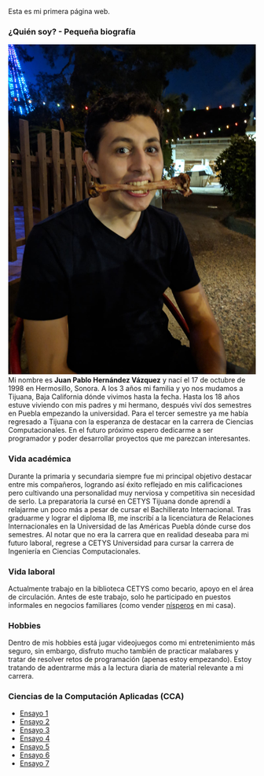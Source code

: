 
Esta es mi primera página web.

### ¿Quién soy? - Pequeña biografía
![useful image](assets/hueso.jpg)
Mi nombre es **Juan Pablo Hernández Vázquez** y nací el 17 de octubre de 1998 en Hermosillo, Sonora. A los 3 años mi familia y yo nos mudamos a Tijuana, Baja California dónde vivimos hasta la fecha. Hasta los 18 años estuve viviendo con mis padres y mi hermano, después viví dos semestres en Puebla empezando la universidad. Para el tercer semestre ya me había regresado a Tijuana con la esperanza de destacar en la carrera de Ciencias Computacionales. En el futuro próximo espero dedicarme a ser programador y poder desarrollar proyectos que me parezcan interesantes. 

### Vida académica
Durante la primaria y secundaria siempre fue mi principal objetivo destacar entre mis compañeros, logrando así éxito reflejado en mis calificaciones pero cultivando una personalidad muy nerviosa y competitiva sin necesidad de serlo. La preparatoria la cursé en CETYS Tijuana donde aprendí a relajarme un poco más a pesar de cursar el Bachillerato Internacional. Tras graduarme y lograr el diploma IB, me inscribí a la licenciatura de Relaciones Internacionales en la Universidad de las Américas Puebla dónde curse dos semestres. Al notar que no era la carrera que en realidad deseaba para mi futuro laboral, regrese a CETYS Universidad para cursar la carrera de Ingeniería en Ciencias Computacionales.

### Vida laboral
Actualmente trabajo en la biblioteca CETYS como becario, apoyo en el área de circulación. Antes de este trabajo, solo he participado en puestos informales en negocios familiares (como vender [nísperos](https://es.wikipedia.org/wiki/Eriobotrya_japonica) en mi casa).

### Hobbies
Dentro de mis hobbies está jugar videojuegos como mi entretenimiento más seguro, sin embargo, disfruto mucho también de practicar malabares y tratar de resolver retos de programación (apenas estoy empezando). Estoy tratando de adentrarme más a la lectura diaria de material relevante a mi carrera.

### Ciencias de la Computación Aplicadas (CCA)
- [Ensayo 1](https://docs.google.com/document/d/1uPTwcGMC48-MD9gbLqAVhqzgAzcKstX6ROAClG6_Vys/edit?usp=sharing)
- [Ensayo 2](https://docs.google.com/document/d/1oEsbObkbcacGxwBKTR3KXn46hEBvymJ1YhZCUInknEY/edit?usp=sharing)
- [Ensayo 3](https://docs.google.com/document/d/1haUwShW6yTw-T1wN5CquHmh0203v-w8hfuyjVqW1RZ8/edit?usp=sharing)
- [Ensayo 4](https://docs.google.com/document/d/13_QG_mGh3tvPMAoPMo2vzSkpNn9VsRLnvED2yP0pj54/edit?usp=sharing)
- [Ensayo 5](https://docs.google.com/document/d/1iZtF54pyJjgmwnyo3MYe0B3-G9oA-VkBRx6nwPH3hOc/edit?usp=sharing)
- [Ensayo 6](https://docs.google.com/document/d/1YCXzmOkYr4hnehD8k6yKMJ81c9o4tSrJ1OJRGZoMagI/edit?usp=sharing)
- [Ensayo 7](https://docs.google.com/document/d/1hgSoxb_d1VyXTDWs9Im3v9QzNf1L3I3rmYIQy9vgmn0/edit?usp=sharing)

